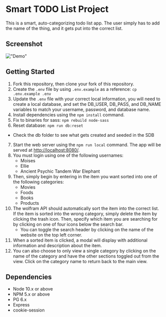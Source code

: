 
# Smart TODO List Project

This is a smart, auto-categorizing todo list app. The user simply has to add the name of the thing, and it gets put into the correct list.


## Screenshot

!["Demo"](https://github.com/mcken-vince/SmartList/blob/master/planning/SmartList-demo.gif)

## Getting Started

1. Fork this repository, then clone your fork of this repository.
2. Create the `.env` file by using `.env.example` as a reference: `cp .env.example .env`
3. Update the `.env` file with your correct local information, you will need to create a local database, and set the DB_USER, DB_PASS, and DB_NAME variables to match your username, password, and database name.
4. Install dependencies using the `npm install` command.
5. Fix to binaries for sass: `npm rebuild node-sass`
6. Reset database: `npm run db:reset`
  - Check the db folder to see what gets created and seeded in the SDB
7. Start the web server using the `npm run local` command. The app will be served at <http://localhost:8080/>.
9. You must login using one of the following usernames:
    - Moises
    - Ellie
    - Ancient Psychic Tandem War Elephant
10. Then, simply begin by entering in the item you want sorted into one of the following categories:
    - Movies
    - Foods
    - Books
    - Products
11. The wolfram API should automatically sort the item into the correct list. If the item is sorted into the wrong category, simply delete the item by clicking the trash icon. Then, specify which item you are searching for by clicking on one of four icons below the search bar.
    - You can toggle the search header by clicking on the name of the website on the top left corner.
12. When a sorted item is clicked, a modal will display with additional information and description about the item.
13. You can also choose to only view a single category by clicking on the name of the category and have the other sections toggled out from the view. Click on the category name to return back to the main view.


## Dependencies

- Node 10.x or above
- NPM 5.x or above
- PG 6.x
- Express
- cookie-session
